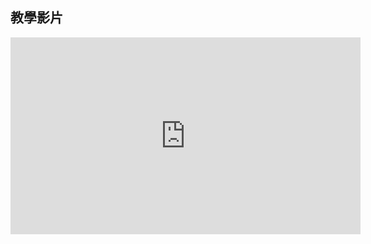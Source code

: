 教學影片
--------

<iframe width="560" height="315"
src="https://www.youtube.com/embed/vCWNQ0BK2iI" frameborder="0"
allowfullscreen></iframe>
